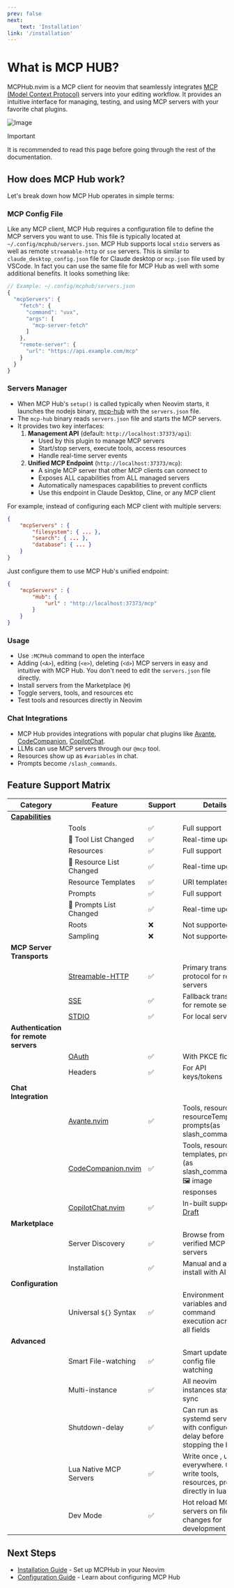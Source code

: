 ```yaml
---
prev: false
next:
    text: 'Installation'
link: '/installation'
---
```


# What is MCP HUB?

MCPHub.nvim is a MCP client for neovim that seamlessly integrates [MCP (Model Context Protocol)](https://modelcontextprotocol.io/) servers into your editing workflow. It provides an intuitive interface for managing, testing, and using MCP servers with your favorite chat plugins.

![Image](https://github.com/user-attachments/assets/21fe7703-9bc3-4c01-93ce-3230521bd5bf)

> [!IMPORTANT]
> It is recommended to read this page before going through the rest of the documentation.

## How does MCP Hub work?

Let's break down how MCP Hub operates in simple terms:

### MCP Config File

Like any MCP client, MCP Hub requires a configuration file to define the MCP servers you want to use. This file is typically located at `~/.config/mcphub/servers.json`. MCP Hub supports local `stdio` servers as well as remote `streamable-http` or `sse` servers. This is similar to `claude_desktop_config.json` file for Claude desktop or `mcp.json` file used by VSCode. In fact you can use the same file for MCP Hub as well with some additional benefits. It looks something like:
```js
// Example: ~/.config/mcphub/servers.json
{
  "mcpServers": {
    "fetch": {
      "command": "uvx",
      "args": [
        "mcp-server-fetch"
      ]
    },
    "remote-server": {
      "url": "https://api.example.com/mcp"
    }
  }
}
```

### Servers Manager

- When MCP Hub's `setup()` is called typically when Neovim starts, it launches the nodejs binary, [mcp-hub](https://github.com/ravitemer/mcp-hub) with the `servers.json` file.
- The `mcp-hub` binary reads `servers.json` file and starts the MCP servers.
- It provides two key interfaces:
  1. **Management API** (default: `http://localhost:37373/api`):
     - Used by this plugin to manage MCP servers
     - Start/stop servers, execute tools, access resources
     - Handle real-time server events
  2. **Unified MCP Endpoint** (`http://localhost:37373/mcp`):
     - A single MCP server that other MCP clients can connect to
     - Exposes ALL capabilities from ALL managed servers
     - Automatically namespaces capabilities to prevent conflicts
     - Use this endpoint in Claude Desktop, Cline, or any MCP client

For example, instead of configuring each MCP client with multiple servers:
```json
{
    "mcpServers" : {
        "filesystem": { ... },
        "search": { ... },
        "database": { ... }
    }
}
```

Just configure them to use MCP Hub's unified endpoint:
```json
{
    "mcpServers" : {
        "Hub": {
            "url" : "http://localhost:37373/mcp"  
        }
    }
}
```

### Usage

- Use `:MCPHub` command to open the interface
- Adding (`<A>`), editing (`<e>`), deleting (`<d>`) MCP servers in easy and intuitive with MCP Hub. You don't need to edit the `servers.json` file directly. 
- Install servers from the Marketplace (`M`)
- Toggle servers, tools, and resources etc
- Test tools and resources directly in Neovim

### Chat Integrations

- MCP Hub provides integrations with popular chat plugins like [Avante](https://github.com/yetone/avante.nvim), [CodeCompanion](https://github.com/olimorris/codecompanion.nvim), [CopilotChat](https://github.com/CopilotC-Nvim/CopilotChat.nvim).
- LLMs can use MCP servers through our `@mcp` tool.
- Resources show up as `#variables` in chat.
- Prompts become `/slash_commands`.

## Feature Support Matrix

| Category | Feature | Support | Details |
|----------|---------|---------|-------|
| [**Capabilities**](https://modelcontextprotocol.io/specification/2025-03-26/server) ||||
| | Tools | ✅ | Full support |
| | 🔔 Tool List Changed | ✅ | Real-time updates |
| | Resources | ✅ | Full support |
| | 🔔 Resource List Changed | ✅ | Real-time updates |
| | Resource Templates | ✅ | URI templates |
| | Prompts | ✅ | Full support |
| | 🔔 Prompts List Changed | ✅ | Real-time updates |
| | Roots | ❌ | Not supported |
| | Sampling | ❌ | Not supported |
| **MCP Server Transports** ||||
| | [Streamable-HTTP](https://modelcontextprotocol.io/specification/2025-03-26/basic/transports#streamable-http) | ✅ | Primary transport protocol for remote servers |
| | [SSE](https://modelcontextprotocol.io/specification/2025-03-26/basic/transports#backwards-compatibility) | ✅ | Fallback transport for remote servers |
| | [STDIO](https://modelcontextprotocol.io/specification/2025-03-26/basic/transports#stdio) | ✅ | For local servers |
| **Authentication for remote servers** ||||
| | [OAuth](https://modelcontextprotocol.io/specification/2025-03-26/basic/authorization) | ✅ | With PKCE flow |
| | Headers | ✅ | For API keys/tokens |
| **Chat Integration** ||||
| | [Avante.nvim](https://github.com/yetone/avante.nvim) | ✅ | Tools, resources, resourceTemplates, prompts(as slash_commands) |
| | [CodeCompanion.nvim](https://github.com/olimorris/codecompanion.nvim) | ✅ | Tools, resources, templates, prompts (as slash_commands), 🖼 image responses | 
| | [CopilotChat.nvim](https://github.com/CopilotC-Nvim/CopilotChat.nvim) | ✅ | In-built support [Draft](https://github.com/CopilotC-Nvim/CopilotChat.nvim/pull/1029) | 
| **Marketplace** ||||
| | Server Discovery | ✅ | Browse from verified MCP servers |
| | Installation | ✅ | Manual and auto install with AI |
| **Configuration** ||||
| | Universal `${}` Syntax | ✅ | Environment variables and command execution across all fields |
| **Advanced** ||||
| | Smart File-watching | ✅ | Smart updates with config file watching |
| | Multi-instance | ✅ | All neovim instances stay in sync |
| | Shutdown-delay | ✅ | Can run as systemd service with configure delay before stopping the hub |
| | Lua Native MCP Servers | ✅ | Write once , use everywhere. Can write tools, resources, prompts directly in lua |
| | Dev Mode | ✅ | Hot reload MCP servers on file changes for development |

## Next Steps

- [Installation Guide](/installation) - Set up MCPHub in your Neovim
- [Configuration Guide](/configuration) - Learn about configuring MCP Hub





